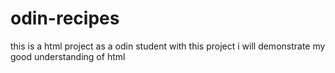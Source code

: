 # odin-recipes
this is a html project as a odin student
with this project i will demonstrate my good understanding of html
